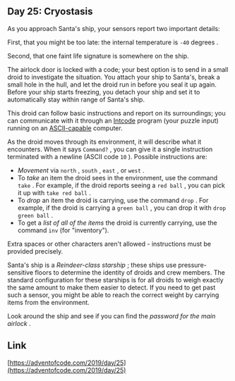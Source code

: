 ## Day 25: Cryostasis

As you approach Santa's ship, your sensors report two important details:

First, that you might be too late: the internal temperature is `-40` degrees .

Second, that one faint life signature is somewhere on the ship.

The airlock door is locked with a code; your best option is to send in a small droid to investigate the situation. You attach your ship to Santa's, break a small hole in the hull, and let the droid run in before you seal it up again. Before your ship starts freezing, you detach your ship and set it to automatically stay within range of Santa's ship.

This droid can follow basic instructions and report on its surroundings; you can communicate with it through an [Intcode](9) program (your puzzle input) running on an [ASCII-capable](17) computer.

As the droid moves through its environment, it will describe what it encounters. When it says `Command?` , you can give it a single instruction terminated with a newline (ASCII code `10` ). Possible instructions are:

- _Movement_ via `north` , `south` , `east` , or `west` .
- To _take_ an item the droid sees in the environment, use the command `take` . For example, if the droid reports seeing a `red ball` , you can pick it up with `take red ball` .
- To _drop_ an item the droid is carrying, use the command `drop` . For example, if the droid is carrying a `green ball` , you can drop it with `drop green ball` .
- To get a _list of all of the items_ the droid is currently carrying, use the command `inv` (for "inventory").

Extra spaces or other characters aren't allowed - instructions must be provided precisely.

Santa's ship is a _Reindeer-class starship_ ; these ships use pressure-sensitive floors to determine the identity of droids and crew members. The standard configuration for these starships is for all droids to weigh exactly the same amount to make them easier to detect. If you need to get past such a sensor, you might be able to reach the correct weight by carrying items from the environment.

Look around the ship and see if you can find the _password for the main airlock_ .

## Link

[https://adventofcode.com/2019/day/25](https://adventofcode.com/2019/day/25)
